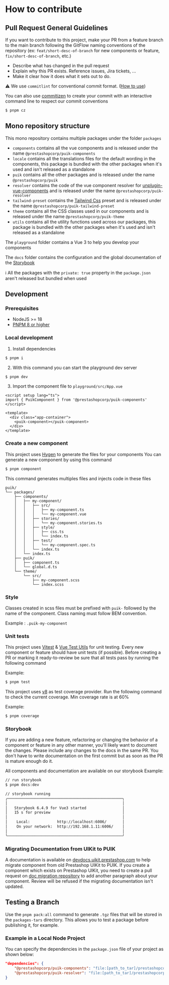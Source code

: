 # How to contribute

## Pull Request General Guidelines

If you want to contribute to this project, make your PR from a feature branch to the main branch following the GitFlow naming conventions of the repository (ex: `feat/short-desc-of-branch` for new components or feature, `fix/short-desc-of-branch`, etc.)

- Describe what has changed in the pull request
- Explain why this PR exists. Reference issues, Jira tickets, ...
- Make it clear how it does what it sets out to do.

⚠️ We use `commitlint` for conventional commit format. ([How to use](https://github.com/conventional-changelog/commitlint))

You can also use [commitizen](https://github.com/commitizen/cz-cli) to create your commit with an interactive command line to respect our commit conventions

```sh
$ pnpm cz
```

## Mono repository structure

This mono repository contains multiple packages under the folder `packages`
- `components` contains all the vue components and is released under the name `@prestashopcorp/puik-components`
- `locale` contains all the translations files for the default wording in the components, this package is bundled with the other packages when it's used and isn't released as a standalone
- `puik` contains all the other packages and is released under the name `@prestashopcorp/puik`
- `resolver` contains the code of the vue component resolver for [unplugin-vue-components](https://github.com/unplugin/unplugin-vue-components) and is released under the name `@prestashopcorp/puik-resolver`
- `tailwind-preset` contains the [Tailwind Css](https://tailwindcss.com/) preset and is released under the name `@prestashopcorp/puik-tailwind-preset`
- `theme` contains all the CSS classes used in our components and is released under the name `@prestashopcorp/puik-theme`
- `utils` contains all the utility functions used across our packages, this package is bundled with the other packages when it's used and isn't released as a standalone

The `playground` folder contains a Vue 3 to help you develop your components

The `docs` folder contains the configuration and the global documentation of the [Storybook](https://storybook.js.org/)

ℹ️ All the packages with the `private: true` property in the `package.json` aren't released but bundled when used

## Development

### Prerequisites

- NodeJS >= 18
- [PNPM 8 or higher](https://pnpm.io/)

### Local development

1. Install dependencies

```sh
$ pnpm i
```

2. With this command you can start the playground dev server

```sh
$ pnpm dev
```

3. Import the component file to `playground/src/App.vue`

```vue
<script setup lang="ts">
import { PuikComponent } from '@prestashopcorp/puik-components'
</script>

<template>
  <div class="app-container">
    <puik-component></puik-component>
  </div>
</template>
```

### Create a new component

This project uses [Hygen](https://www.hygen.io/) to generate the files for your components
You can generate a new component by using this command

```sh
$ pnpm component
```

This command generates multiples files and injects code in these files

```
puik/
└── packages/
    ├── components/
    │   ├── my-component/
    │   │   ├── src/
    │   │   │   ├── my-component.ts
    │   │   │   └── my-component.vue
    │   │   ├── stories/
    │   │   │   └── my-component.stories.ts
    │   │   ├── style/
    │   │   │   ├── css.ts
    │   │   │   └── index.ts
    │   │   ├── test/
    │   │   │   └── my-component.spec.ts
    │   │   └── index.ts
    │   └── index.ts
    ├── puik/
    │   ├── component.ts
    │   └── global.d.ts
    └── theme/
        └── src/
            ├── my-component.scss
            └── index.scss

```

### Style

Classes created in scss files must be prefixed with `puik-` followed by the name of the component. Class naming must follow BEM convention.

Example : `.puik-my-component`

### Unit tests

This project uses [Vitest](https://vitest.dev/) & [Vue Test Utils](https://vue-test-utils.vuejs.org/) for unit testing.
Every new component or feature should have unit tests (if possible).
Before creating a PR or marking it ready-to-review be sure that all tests pass by running the following command

Example:

```sh
$ pnpm test
```

This project uses [v8](https://v8.dev/blog/javascript-code-coverage) as test coverage provider. Run the following command to check the current coverage. Min coverage rate is at 60%

Example:

```sh
$ pnpm coverage
```

### Storybook

If you are adding a new feature, refactoring or changing the behavior of a component
or feature in any other manner, you'll likely want to document the changes.
Please include any changes to the docs in the same PR. You don't have to write documentation on the first commit
but as soon as the PR is mature enough do it.

All components and documentation are available on our storybook
Example:

```sh
// run storybook
$ pnpm docs:dev

// storybook running
╭───────────────────────────────────────────────────╮
│                                                   │
│   Storybook 6.4.9 for Vue3 started                │
│   15 s for preview                                │
│                                                   │
│    Local:            http://localhost:6006/       │
│    On your network:  http://192.168.1.11:6006/    │
│                                                   │
╰───────────────────────────────────────────────────╯
```

### Migrating Documentation from UIKit to PUIK

A documentation is available on [devdocs.uikit.prestashop.com](https://devdocs.uikit.prestashop.com) to help migrate component from old Prestashop UIKit to PUIK.
If you create a component which exists on Prestashop UIKit, you need to create a pull request on [doc migration repository](https://github.com/PrestaShopCorp/devdocs.uikit.prestashop.com) to add another paragraph about your component.
Review will be refused if the migrating documentation isn't updated.

## Testing a Branch

Use the `pnpm pack:all` command to generate `.tgz` files that will be stored in the `packages-tars` directory.
This allows you to test a package before publishing it, for example.

### Example in a Local Node Project

You can specify the dependencies in the `package.json` file of your project as shown below:

```json
"dependencies": {   
    "@prestashopcorp/puik-components": "file:[path_to_tar]/prestashopcorp-puik-components-[0.0.x].tgz",
    "@prestashopcorp/puik-resolver": "file:[path_to_tar]/prestashopcorp-puik-resolver-[0.0.x].tgz",
}
```